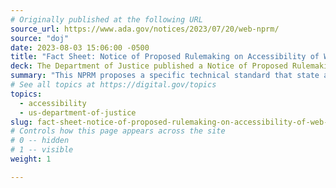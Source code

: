 ```yaml
---
# Originally published at the following URL
source_url: https://www.ada.gov/notices/2023/07/20/web-nprm/
source: "doj"
date: 2023-08-03 15:06:00 -0500
title: "Fact Sheet: Notice of Proposed Rulemaking on Accessibility of Web Information and Services of State and Local Government Entities"
deck: The Department of Justice published a Notice of Proposed Rulemaking (NPRM) explaining how they propose updating the regulations for Title II of the Americans with Disabilities Act (ADA) to add more specific requirements about web and mobile application (app) accessibility.
summary: "This NPRM proposes a specific technical standard that state and local governments would have to follow to meet their existing obligations under Title II of the ADA for web and mobile app accessibility. Purpose of this fact sheet: This fact sheet gives a plain language summary of the NPRM. The summary is designed to provide introductory information about this proposal for people who may not have a legal background."
# See all topics at https://digital.gov/topics
topics:
  - accessibility
  - us-department-of-justice
slug: fact-sheet-notice-of-proposed-rulemaking-on-accessibility-of-web-information-and-services-of-state-and-local-government-entities
# Controls how this page appears across the site
# 0 -- hidden
# 1 -- visible
weight: 1

---
```

